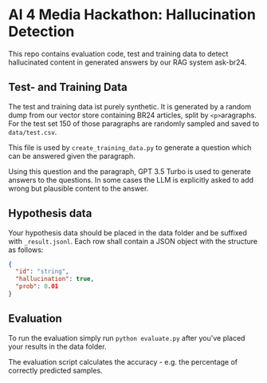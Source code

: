 # AI 4 Media Hackathon: Hallucination Detection

This repo contains evaluation code, test and training data to detect hallucinated content in generated answers by our RAG 
system ask-br24.

## Test- and Training Data

The test and training data ist purely synthetic. It is generated by a random dump from our vector store containing 
BR24 articles, split by `<p>`aragraphs. For the test set 150 of those paragraphs are randomly sampled and saved to
`data/test.csv`. 

This file is used by `create_training_data.py` to generate a question which can be answered given the paragraph.

Using this question and the paragraph, GPT 3.5 Turbo is used to generate answers to the questions. In some cases
the LLM is explicitly asked to add wrong but plausible content to the answer.

## Hypothesis data

Your hypothesis data should be placed in the data folder and be suffixed with `_result.jsonl`. Each row shall contain a 
JSON object with the structure as follows:

```json
{
  "id": "string",
  "hallucination": true,
  "prob": 0.01
}
```

## Evaluation
To run the evaluation simply run `python evaluate.py` after you've placed your results in the data folder.

The evaluation script calculates the accuracy - e.g. the percentage of correctly predicted samples.